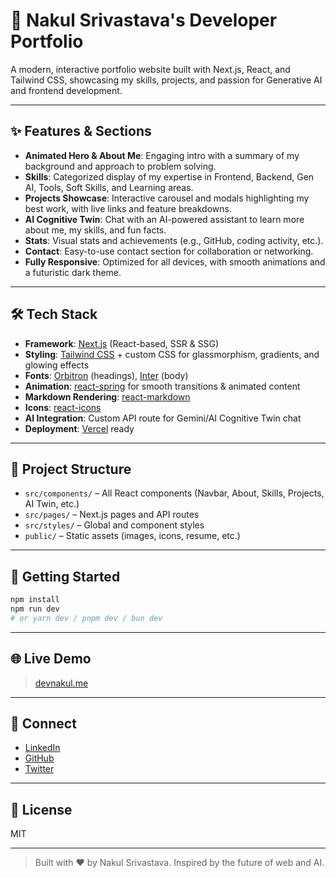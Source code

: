 # 🚀 Nakul Srivastava's Developer Portfolio

A modern, interactive portfolio website built with Next.js, React, and Tailwind CSS, showcasing my skills, projects, and passion for Generative AI and frontend development.

---

## ✨ Features & Sections

- **Animated Hero & About Me**: Engaging intro with a summary of my background and approach to problem solving.
- **Skills**: Categorized display of my expertise in Frontend, Backend, Gen AI, Tools, Soft Skills, and Learning areas.
- **Projects Showcase**: Interactive carousel and modals highlighting my best work, with live links and feature breakdowns.
- **AI Cognitive Twin**: Chat with an AI-powered assistant to learn more about me, my skills, and fun facts.
- **Stats**: Visual stats and achievements (e.g., GitHub, coding activity, etc.).
- **Contact**: Easy-to-use contact section for collaboration or networking.
- **Fully Responsive**: Optimized for all devices, with smooth animations and a futuristic dark theme.

---

## 🛠️ Tech Stack

- **Framework**: [Next.js](https://nextjs.org/) (React-based, SSR & SSG)
- **Styling**: [Tailwind CSS](https://tailwindcss.com/) + custom CSS for glassmorphism, gradients, and glowing effects
- **Fonts**: [Orbitron](https://fonts.google.com/specimen/Orbitron) (headings), [Inter](https://fonts.google.com/specimen/Inter) (body)
- **Animation**: [react-spring](https://www.react-spring.dev/) for smooth transitions & animated content
- **Markdown Rendering**: [react-markdown](https://github.com/remarkjs/react-markdown)
- **Icons**: [react-icons](https://react-icons.github.io/react-icons/)
- **AI Integration**: Custom API route for Gemini/AI Cognitive Twin chat
- **Deployment**: [Vercel](https://vercel.com/) ready

---

## 📁 Project Structure

- `src/components/` – All React components (Navbar, About, Skills, Projects, AI Twin, etc.)
- `src/pages/` – Next.js pages and API routes
- `src/styles/` – Global and component styles
- `public/` – Static assets (images, icons, resume, etc.)

---

## 🚦 Getting Started

```bash
npm install
npm run dev
# or yarn dev / pnpm dev / bun dev
```

<!--Open [http://localhost:3000](http://localhost:3000) to view the site. -->

---

## 🌐 Live Demo

> [devnakul.me](devnakul.me)

---

## 🤝 Connect

- [LinkedIn](https://www.linkedin.com/in/your-profile)
- [GitHub](https://github.com/your-username)
- [Twitter](https://twitter.com/your-handle)

---

## 📄 License

MIT

---

> Built with ❤️ by Nakul Srivastava. Inspired by the future of web and AI.
